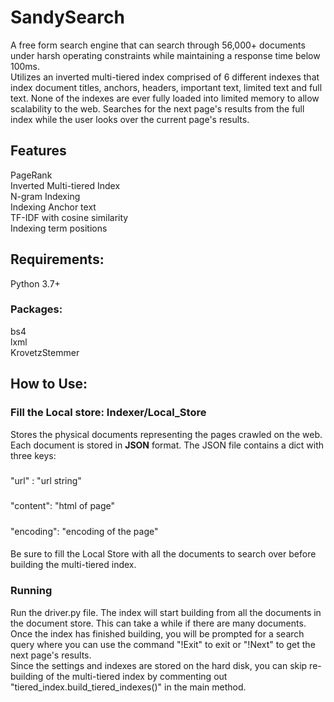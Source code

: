 # SandySearch
A free form search engine that can search through 56,000+ 
documents under harsh operating constraints while maintaining 
a response time below 100ms.  
Utilizes an inverted multi-tiered index comprised of 6 different
indexes that index document titles, anchors, headers, important 
text, limited text and full text. None of the indexes are ever 
fully loaded into limited memory to allow scalability to the web.
Searches for the next page's results from the full index while 
the user looks over the current page's results.

## Features
PageRank  
Inverted Multi-tiered Index  
N-gram Indexing  
Indexing Anchor text  
TF-IDF with cosine similarity  
Indexing term positions


## Requirements:
Python 3.7+
### Packages:
bs4  
lxml  
KrovetzStemmer  

## How to Use:

### Fill the Local store: Indexer/Local_Store
Stores the physical documents representing the pages crawled on the web.
Each document is stored in **JSON** format. The JSON file contains 
a dict with three keys:
#####
"url" : "url string"
#####
"content": "html of page"
#####
"encoding": "encoding of the page"
####

Be sure to fill the Local Store with all the documents to search over 
before building the multi-tiered index.

### Running

Run the driver.py file. The index will start building from all the documents
in the document store. This can take a while if there are many documents. Once
the index has finished building, you will be prompted for a search query where
you can use the command "!Exit" to exit or "!Next" to get the next page's results.  
Since the settings and indexes are stored on the hard disk, you can skip re-building
of the multi-tiered index by commenting out "tiered_index.build_tiered_indexes()" in 
the main method.
